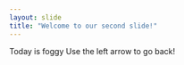 ```yaml
---
layout: slide
title: "Welcome to our second slide!"
---
```

Today is foggy
Use the left arrow to go back!
